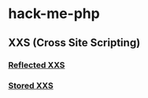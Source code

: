 # hack-me-php
## XXS (Cross Site Scripting)
### [Reflected XXS](/project-1/readme.md)
### [Stored XXS](../../project-2/readme.md)
